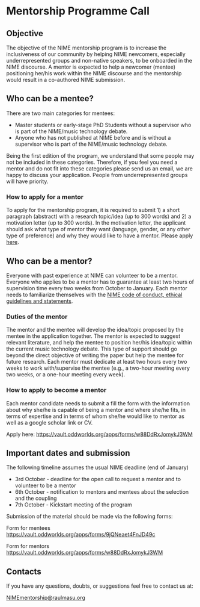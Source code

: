 # Mentorship Programme Call

## Objective

The objective of the NIME mentorship program is to increase the inclusiveness of our community by helping NIME newcomers, especially underrepresented groups and non-native speakers, to be onboarded in the NIME discourse. A mentor is expected to help a newcomer \(mentee\) positioning her/his work within the NIME discourse and the mentorship would result in a co-authored NIME submission.

## Who can be a mentee?

There are two main categories for mentees:

* Master students or early-stage PhD Students without a supervisor who is part of the NIME/music technology debate.
* Anyone who has not published at NIME before and is without a supervisor who is part of the NIME/music technology debate.

Being the first edition of the program, we understand that some people may not be included in these categories. Therefore, if you feel you need a mentor and do not fit into these categories please send us an email, we are happy to discuss your application. People from underrepresented groups will have priority.

### **How to apply for a mentor**

To apply for the mentorship program, it is required to submit 1\) a short paragraph \(abstract\) with a research topic/idea \(up to 300 words\) and 2\) a motivation letter \(up to 300 words\). In the motivation letter, the applicant should ask what type of mentor they want \(language, gender, or any other type of preference\) and why they would like to have a mentor. Please apply [here](https://vault.oddworlds.org/apps/forms/9jQNeaet4FnJD49c). 

## Who can be a mentor?

Everyone with past experience at NIME can volunteer to be a mentor. Everyone who applies to be a mentor has to guarantee at least two hours of supervision time every two weeks from October to January. Each mentor needs to familiarize themselves with the [NIME code of conduct, ethical guidelines and statements](https://www.nime.org/statements/). 

### **Duties of the mentor**

The mentor and the mentee will develop the idea/topic proposed by the mentee in the application together. The mentor is expected to suggest relevant literature, and help the mentee to position her/his idea/topic within the current music technology debate. This type of support should go beyond the direct objective of writing the paper but help the mentee for future research. Each mentor must dedicate at least two hours every two weeks to work with/supervise the mentee \(e.g., a two-hour meeting every two weeks, or a one-hour meeting every week\).

### **How to apply to become a mentor**

Each mentor candidate needs to submit a fill the form with the information about why she/he is capable of being a mentor and where she/he fits, in terms of expertise and in terms of whom she/he would like to mentor as well as a google scholar link or CV.

Apply here: https://vault.oddworlds.org/apps/forms/w88DdRxJomykJ3WM

## Important dates and submission

The following timeline assumes the usual NIME deadline \(end of January\)

* 3rd October - deadline for the open call to request a mentor and to volunteer to be a mentor
* 6th October - notification to mentors and mentees about the selection and the coupling
* 7th October - Kickstart meeting of the program

Submission of the material should be made via the following forms:

Form for mentees https://vault.oddworlds.org/apps/forms/9jQNeaet4FnJD49c

Form for mentors https://vault.oddworlds.org/apps/forms/w88DdRxJomykJ3WM

## Contacts

If you have any questions, doubts, or suggestions feel free to contact us at: 

[NIMEmentorship@raulmasu.org](mailto:NIMEmentorship@raulmasu.org)

